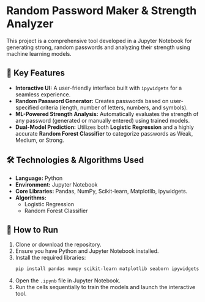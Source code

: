 # Random Password Maker & Strength Analyzer

This project is a comprehensive tool developed in a Jupyter Notebook for generating strong, random passwords and analyzing their strength using machine learning models.

## 🌟 Key Features

-   **Interactive UI:** A user-friendly interface built with `ipywidgets` for a seamless experience.
-   **Random Password Generator:** Creates passwords based on user-specified criteria (length, number of letters, numbers, and symbols).
-   **ML-Powered Strength Analysis:** Automatically evaluates the strength of any password (generated or manually entered) using trained models.
-   **Dual-Model Prediction:** Utilizes both **Logistic Regression** and a highly accurate **Random Forest Classifier** to categorize passwords as Weak, Medium, or Strong.

## 🛠️ Technologies & Algorithms Used

-   **Language:** Python
-   **Environment:** Jupyter Notebook
-   **Core Libraries:** Pandas, NumPy, Scikit-learn, Matplotlib, ipywidgets.
-   **Algorithms:**
    -   Logistic Regression
    -   Random Forest Classifier

## 🚀 How to Run

1.  Clone or download the repository.
2.  Ensure you have Python and Jupyter Notebook installed.
3.  Install the required libraries:
    ```bash
    pip install pandas numpy scikit-learn matplotlib seaborn ipywidgets
    ```
4.  Open the `.ipynb` file in Jupyter Notebook.
5.  Run the cells sequentially to train the models and launch the interactive tool.
